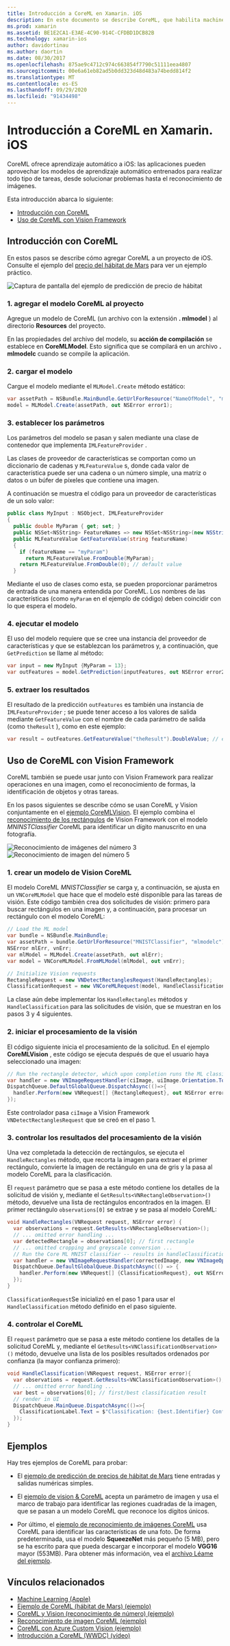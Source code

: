 ```yaml
---
title: Introducción a CoreML en Xamarin. iOS
description: En este documento se describe CoreML, que habilita machine learning en iOS. En este documento se explica cómo empezar a usar CoreML y cómo usarlo con Vision Framework.
ms.prod: xamarin
ms.assetid: BE1E2CA1-E3AE-4C90-914C-CFDBD1DCB82B
ms.technology: xamarin-ios
author: davidortinau
ms.author: daortin
ms.date: 08/30/2017
ms.openlocfilehash: 875ae9c4712c974c663854f7790c51111eea4807
ms.sourcegitcommit: 00e6a61eb82ad5b0dd323d48d483a74bedd814f2
ms.translationtype: MT
ms.contentlocale: es-ES
ms.lasthandoff: 09/29/2020
ms.locfileid: "91434498"
---
```

# <a name="introduction-to-coreml-in-xamarinios"></a>Introducción a CoreML en Xamarin. iOS

CoreML ofrece aprendizaje automático a iOS: las aplicaciones pueden aprovechar los modelos de aprendizaje automático entrenados para realizar todo tipo de tareas, desde solucionar problemas hasta el reconocimiento de imágenes.

Esta introducción abarca lo siguiente:

- [Introducción con CoreML](#coreml)
- [Uso de CoreML con Vision Framework](#coremlvision)

<a name="coreml"></a>

## <a name="getting-started-with-coreml"></a>Introducción con CoreML

En estos pasos se describe cómo agregar CoreML a un proyecto de iOS. Consulte el ejemplo del [precio del hábitat de Mars](/samples/xamarin/ios-samples/ios12-marshabitatcoremltimer/) para ver un ejemplo práctico.

![Captura de pantalla del ejemplo de predicción de precio de hábitat](coreml-images/marspricer-heading.png)

### <a name="1-add-the-coreml-model-to-the-project"></a>1. agregar el modelo CoreML al proyecto

Agregue un modelo de CoreML (un archivo con la extensión **. mlmodel** ) al directorio **Resources** del proyecto. 

En las propiedades del archivo del modelo, su **acción de compilación** se establece en **CoreMLModel**. Esto significa que se compilará en un archivo **. mlmodelc** cuando se compile la aplicación.

### <a name="2-load-the-model"></a>2. cargar el modelo

Cargue el modelo mediante el `MLModel.Create` método estático:

```csharp
var assetPath = NSBundle.MainBundle.GetUrlForResource("NameOfModel", "mlmodelc");
model = MLModel.Create(assetPath, out NSError error1);
```

### <a name="3-set-the-parameters"></a>3. establecer los parámetros

Los parámetros del modelo se pasan y salen mediante una clase de contenedor que implementa `IMLFeatureProvider` .

Las clases de proveedor de características se comportan como un diccionario de cadenas y `MLFeatureValue` s, donde cada valor de característica puede ser una cadena o un número simple, una matriz o datos o un búfer de píxeles que contiene una imagen.

A continuación se muestra el código para un proveedor de características de un solo valor:

```csharp
public class MyInput : NSObject, IMLFeatureProvider
{
  public double MyParam { get; set; }
  public NSSet<NSString> FeatureNames => new NSSet<NSString>(new NSString("myParam"));
  public MLFeatureValue GetFeatureValue(string featureName)
  {
    if (featureName == "myParam")
      return MLFeatureValue.FromDouble(MyParam);
    return MLFeatureValue.FromDouble(0); // default value
  }
```

Mediante el uso de clases como esta, se pueden proporcionar parámetros de entrada de una manera entendida por CoreML. Los nombres de las características (como `myParam` en el ejemplo de código) deben coincidir con lo que espera el modelo.

### <a name="4-run-the-model"></a>4. ejecutar el modelo

El uso del modelo requiere que se cree una instancia del proveedor de características y que se establezcan los parámetros y, a continuación, que `GetPrediction` se llame al método:

```csharp
var input = new MyInput {MyParam = 13};
var outFeatures = model.GetPrediction(inputFeatures, out NSError error2);
```

### <a name="5-extract-the-results"></a>5. extraer los resultados

El resultado de la predicción `outFeatures` es también una instancia de `IMLFeatureProvider` ; se puede tener acceso a los valores de salida mediante `GetFeatureValue` con el nombre de cada parámetro de salida (como `theResult` ), como en este ejemplo:

```csharp
var result = outFeatures.GetFeatureValue("theResult").DoubleValue; // eg. 6227020800
```

<a name="coremlvision"></a>

## <a name="using-coreml-with-the-vision-framework"></a>Uso de CoreML con Vision Framework

CoreML también se puede usar junto con Vision Framework para realizar operaciones en una imagen, como el reconocimiento de formas, la identificación de objetos y otras tareas.

En los pasos siguientes se describe cómo se usan CoreML y Vision conjuntamente en el [ejemplo CoreMLVision](/samples/xamarin/ios-samples/ios11-coremlvision). El ejemplo combina el [reconocimiento de los rectángulos](~/ios/platform/introduction-to-ios11/vision.md#rectangles) de Vision Framework con el modelo _MNINSTClassifier_ CoreML para identificar un dígito manuscrito en una fotografía.

![Reconocimiento de imágenes del número 3](coreml-images/vision3.png) ![Reconocimiento de imagen del número 5](coreml-images/vision5.png)

### <a name="1-create-a-vision-coreml-model"></a>1. crear un modelo de Vision CoreML

El modelo CoreML _MNISTClassifier_ se carga y, a continuación, se ajusta en un `VNCoreMLModel` que hace que el modelo esté disponible para las tareas de visión. Este código también crea dos solicitudes de visión: primero para buscar rectángulos en una imagen y, a continuación, para procesar un rectángulo con el modelo CoreML:

```csharp
// Load the ML model
var bundle = NSBundle.MainBundle;
var assetPath = bundle.GetUrlForResource("MNISTClassifier", "mlmodelc");
NSError mlErr, vnErr;
var mlModel = MLModel.Create(assetPath, out mlErr);
var model = VNCoreMLModel.FromMLModel(mlModel, out vnErr);

// Initialize Vision requests
RectangleRequest = new VNDetectRectanglesRequest(HandleRectangles);
ClassificationRequest = new VNCoreMLRequest(model, HandleClassification);
```

La clase aún debe implementar los `HandleRectangles` métodos y `HandleClassification` para las solicitudes de visión, que se muestran en los pasos 3 y 4 siguientes.

### <a name="2-start-the-vision-processing"></a>2. iniciar el procesamiento de la visión

El código siguiente inicia el procesamiento de la solicitud. En el ejemplo **CoreMLVision** , este código se ejecuta después de que el usuario haya seleccionado una imagen:

```csharp
// Run the rectangle detector, which upon completion runs the ML classifier.
var handler = new VNImageRequestHandler(ciImage, uiImage.Orientation.ToCGImagePropertyOrientation(), new VNImageOptions());
DispatchQueue.DefaultGlobalQueue.DispatchAsync(()=>{
  handler.Perform(new VNRequest[] {RectangleRequest}, out NSError error);
});
```

Este controlador pasa `ciImage` a Vision Framework `VNDetectRectanglesRequest` que se creó en el paso 1.

### <a name="3-handle-the-results-of-vision-processing"></a>3. controlar los resultados del procesamiento de la visión

Una vez completada la detección de rectángulos, se ejecuta el `HandleRectangles` método, que recorta la imagen para extraer el primer rectángulo, convierte la imagen de rectángulo en una de gris y la pasa al modelo CoreML para la clasificación.

El `request` parámetro que se pasa a este método contiene los detalles de la solicitud de visión y, mediante el `GetResults<VNRectangleObservation>()` método, devuelve una lista de rectángulos encontrados en la imagen. El primer rectángulo `observations[0]` se extrae y se pasa al modelo CoreML:

```csharp
void HandleRectangles(VNRequest request, NSError error) {
  var observations = request.GetResults<VNRectangleObservation>();
  // ... omitted error handling ...
  var detectedRectangle = observations[0]; // first rectangle
  // ... omitted cropping and greyscale conversion ...
  // Run the Core ML MNIST classifier -- results in handleClassification method
  var handler = new VNImageRequestHandler(correctedImage, new VNImageOptions());
  DispatchQueue.DefaultGlobalQueue.DispatchAsync(() => {
    handler.Perform(new VNRequest[] {ClassificationRequest}, out NSError err);
  });
}
```

`ClassificationRequest`Se inicializó en el paso 1 para usar el `HandleClassification` método definido en el paso siguiente.

### <a name="4-handle-the-coreml"></a>4. controlar el CoreML

El `request` parámetro que se pasa a este método contiene los detalles de la solicitud CoreML y, mediante el `GetResults<VNClassificationObservation>()` método, devuelve una lista de los posibles resultados ordenados por confianza (la mayor confianza primero):

```csharp
void HandleClassification(VNRequest request, NSError error){
  var observations = request.GetResults<VNClassificationObservation>();
  // ... omitted error handling ...
  var best = observations[0]; // first/best classification result
  // render in UI
  DispatchQueue.MainQueue.DispatchAsync(()=>{
    ClassificationLabel.Text = $"Classification: {best.Identifier} Confidence: {best.Confidence * 100f:#.00}%";
  });
}
```

## <a name="samples"></a>Ejemplos

Hay tres ejemplos de CoreML para probar:

- El [ejemplo de predicción de precios de hábitat de Mars](/samples/xamarin/ios-samples/ios12-marshabitatcoremltimer/) tiene entradas y salidas numéricas simples.

- El [ejemplo de vision & CoreML](/samples/xamarin/ios-samples/ios11-coremlvision) acepta un parámetro de imagen y usa el marco de trabajo para identificar las regiones cuadradas de la imagen, que se pasan a un modelo CoreML que reconoce los dígitos únicos.

- Por último, el [ejemplo de reconocimiento de imágenes CoreML](/samples/xamarin/ios-samples/ios11-coremlimagerecognition) usa CoreML para identificar las características de una foto. De forma predeterminada, usa el modelo **SqueezeNet** más pequeño (5 MB), pero se ha escrito para que pueda descargar e incorporar el modelo **VGG16** mayor (553MB). Para obtener más información, vea el [archivo Léame del ejemplo](https://github.com/xamarin/ios-samples/blob/master/ios11/CoreMLImageRecognition/CoreMLImageRecognition/README.md).

## <a name="related-links"></a>Vínculos relacionados

- [Machine Learning (Apple)](https://developer.apple.com/machine-learning/)
- [Ejemplo de CoreML (hábitat de Mars) (ejemplo)](/samples/xamarin/ios-samples/ios12-marshabitatcoremltimer/)
- [CoreML y Vision (reconocimiento de número) (ejemplo)](/samples/xamarin/ios-samples/ios11-coremlvision)
- [Reconocimiento de imagen CoreML (ejemplo)](/samples/xamarin/ios-samples/ios11-coremlimagerecognition)
- [CoreML con Azure Custom Vision (ejemplo)](/samples/xamarin/ios-samples/ios11-coremlazuremodel)
- [Introducción a CoreML (WWDC) (vídeo)](https://developer.apple.com/videos/play/wwdc2017/703/)